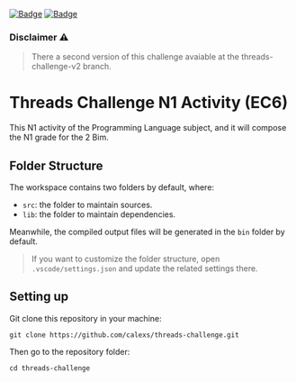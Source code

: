 [![Badge](https://img.shields.io/badge/jdk-v11.0.11-yellowgreen)](https://www.oracle.com/java/technologies/javase/jdk11-archive-downloads.html) [![Badge](https://img.shields.io/badge/java-v1.8.0__301-red)](https://blogs.oracle.com/ebstech/post/jre-180-301-certified-with-ebs-releases-122-and-121)

### Disclaimer ⚠️
> There a second version of this challenge avaiable at the threads-challenge-v2 branch.

# Threads Challenge N1 Activity (EC6)
This N1 activity of the Programming Language subject, and it will compose the N1 grade for the 2 Bim.

## Folder Structure

The workspace contains two folders by default, where:

- `src`: the folder to maintain sources.
- `lib`: the folder to maintain dependencies.

Meanwhile, the compiled output files will be generated in the `bin` folder by default.

> If you want to customize the folder structure, open `.vscode/settings.json` and update the related settings there.

## Setting up

Git clone this repository in your machine:

```console
git clone https://github.com/calexs/threads-challenge.git    
```
Then go to the repository folder:

```console
cd threads-challenge
```
